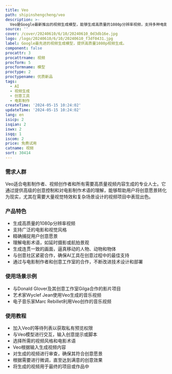 ```yaml
---
title: Veo
path: shipinshengcheng/veo
description: >-
  Veo是Google最新推出的视频生成模型，能够生成高质量的1080p分辨率视频，支持多种电影和视觉风格。它通过先进的自然语言和视觉语义理解，能够精确捕捉用户创意愿景，生成与提示语调一致且细节丰富的视频内容。Veo模型提供前所未有的创意控制水平，理解电影术语如“延时摄影”或“航拍景观”，创造出连贯一致的画面，使人物、动物和物体在镜头中逼真地移动。
source: ''
cover: /cover/20240610/6/10/20240610_0d3db16e.jpg
logo: /logo/20240610/6/10/20240610_f3df0431.jpg
label: Google最先进的视频生成模型，提供高质量1080p视频生成。
component: false
procattr: 3
procattrname: 视频
procform: 5
procformname: 模型
proctype: 2
proctypename: 优质新品
tags:
  - AI
  - 视频生成
  - 创意工具
  - 电影制作
createTime: '2024-05-15 10:24:02'
updateTime: '2024-05-15 10:24:02'
lang: en
isicp: 2
isqian: 2
iswx: 2
isqq: 1
iscom: 2
price: 免费试用
catname: 视频
sort: 30414
---
```




### 需求人群
Veo适合电影制作者、视频创作者和所有需要高质量视频内容生成的专业人士。它通过提供高级的创意控制和对电影制作术语的理解，能够帮助用户将创意愿景转化为现实，尤其在需要大量视觉特效和复杂场景设计的视频项目中表现出色。

### 产品特色
* 生成高质量的1080p分辨率视频
* 支持广泛的电影和视觉风格
* 精确捕捉用户创意愿景
* 理解电影术语，如延时摄影或航拍景观
* 生成连贯一致的画面，逼真移动的人物、动物和物体
* 与创意社区紧密合作，确保AI工具在创意过程中的最佳支持
* 通过与电影制作者和创意工作室的合作，不断改进技术设计和部署

### 使用场景示例
* 与Donald Glover及其创意工作室Gilga合作的影片项目
* 艺术家Wyclef Jean使用Veo生成的音乐视频
* 电子音乐家Marc Rebillet利用Veo创作的音乐视频

### 使用教程
* 加入Veo的等待列表以获取私有预览权限
* 与Veo模型进行交互，输入创意提示或脚本
* 选择所需的视频风格和电影术语
* Veo根据输入生成视频内容
* 对生成的视频进行审查，确保其符合创意愿景
* 根据需要进行微调，直至达到满意的创意效果
* 将生成的视频用于最终的项目或作品中

  
